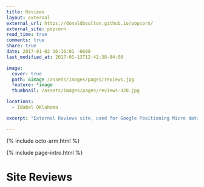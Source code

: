 ```yaml
---
title: Reviews
layout: external
external_url: https://donaldboulton.github.io/popcorn/
external_site: popcorn
read_time: true
comments: true
share: true
date: 2017-01-02 16:16:01 -0600
last_modified_at: 2017-01-13T12:42:38-04:00

image:
  cover: true
  path: &image /assets/images/pages/reviews.jpg
  feature: *image
  thumbnail: /assets/images/pages/reviews-320.jpg

locations:
  - Idabel OKlahoma

excerpt: "External Reviews site, used for Google Positioning Micro data. Using Staticman's Popcorn Github repo to push reviews from my external popcorn site to my Root site donboulton.com. This is still a work in progress so Leave a Review for any page in donboulton.com and It will show up as a review on that page."

---
```


{% include octo-arm.html %}

{% include page-intro.html %}

# Site Reviews